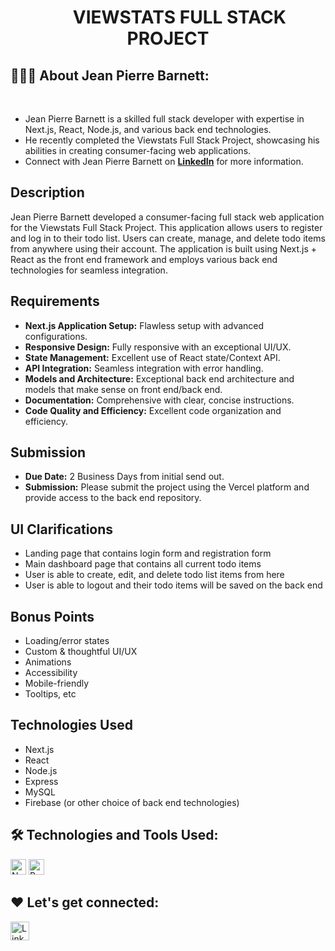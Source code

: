 <h1 align="center"><img width="30px"> VIEWSTATS FULL STACK PROJECT</h1>

## 👨🏻‍💻 About Jean Pierre Barnett:

<!-- <img  src="./programming.gif" height="290px" align="right" /> -->
<br>

- Jean Pierre Barnett is a skilled full stack developer with expertise in Next.js, React, Node.js, and various back end technologies.
- He recently completed the Viewstats Full Stack Project, showcasing his abilities in creating consumer-facing web applications.
- Connect with Jean Pierre Barnett on **[LinkedIn](https://www.linkedin.com/in/jean-pierre-barnett-caruzo-452b9a1b1/)** for more information.

## Description
Jean Pierre Barnett developed a consumer-facing full stack web application for the Viewstats Full Stack Project. This application allows users to register and log in to their todo list. Users can create, manage, and delete todo items from anywhere using their account. The application is built using Next.js + React as the front end framework and employs various back end technologies for seamless integration. 

## Requirements
- **Next.js Application Setup:** Flawless setup with advanced configurations.
- **Responsive Design:** Fully responsive with an exceptional UI/UX.
- **State Management:** Excellent use of React state/Context API.
- **API Integration:** Seamless integration with error handling.
- **Models and Architecture:** Exceptional back end architecture and models that make sense on front end/back end.
- **Documentation:** Comprehensive with clear, concise instructions.
- **Code Quality and Efficiency:** Excellent code organization and efficiency.

## Submission
- **Due Date:** 2 Business Days from initial send out.
- **Submission:** Please submit the project using the Vercel platform and provide access to the back end repository.

## UI Clarifications
- Landing page that contains login form and registration form
- Main dashboard page that contains all current todo items
- User is able to create, edit, and delete todo list items from here
- User is able to logout and their todo items will be saved on the back end

## Bonus Points
- Loading/error states
- Custom & thoughtful UI/UX
- Animations
- Accessibility
- Mobile-friendly
- Tooltips, etc

## Technologies Used
- Next.js
- React
- Node.js
- Express
- MySQL
- Firebase (or other choice of back end technologies)

## 🛠️ Technologies and Tools Used:

<p>
<img alt="Next.js" src="https://img.shields.io/badge/Next.js-000000?style=for-the-badge&logo=next.js&logoColor=white"  height="25px"/>
<img alt="React" src="https://img.shields.io/badge/React-20232A?style=for-the-badge&logo=react&logoColor=61DAFB"  height="25px"/>
<!-- Add badges for other technologies used -->
</p>

## ❤️ Let's get connected:

<p>
  <a href="https://www.linkedin.com/in/jean-pierre-barnett-caruzo-452b9a1b1/" target="_blank"><img alt="LinkedIn" target="_blank" src="https://img.shields.io/badge/LinkedIn-0077B5?style=for-the-badge&logo=linkedin&logoColor=white"  height="30px"/></a>
</p>
